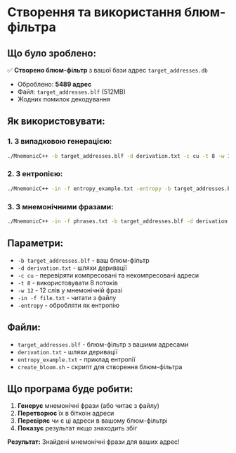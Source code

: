 # Створення та використання блюм-фільтра

## Що було зроблено:

✅ **Створено блюм-фільтр** з вашої бази адрес `target_addresses.db`
- Оброблено: **5489 адрес**
- Файл: `target_addresses.blf` (512MB)
- Жодних помилок декодування

## Як використовувати:

### 1. **З випадковою генерацією:**
```bash
./MnemonicC++ -b target_addresses.blf -d derivation.txt -c cu -t 8 -w 12
```

### 2. **З ентропією:**
```bash
./MnemonicC++ -in -f entropy_example.txt -entropy -b target_addresses.blf -d derivation.txt -c cu -t 8
```

### 3. **З мнемонічними фразами:**
```bash
./MnemonicC++ -in -f phrases.txt -b target_addresses.blf -d derivation.txt -c cu -t 8
```

## Параметри:

- `-b target_addresses.blf` - ваш блюм-фільтр
- `-d derivation.txt` - шляхи деривації
- `-c cu` - перевіряти компресовані та некомпресовані адреси
- `-t 8` - використовувати 8 потоків
- `-w 12` - 12 слів у мнемонічній фразі
- `-in -f file.txt` - читати з файлу
- `-entropy` - обробляти як ентропію

## Файли:

- `target_addresses.blf` - блюм-фільтр з вашими адресами
- `derivation.txt` - шляхи деривації
- `entropy_example.txt` - приклад ентропії
- `create_bloom.sh` - скрипт для створення блюм-фільтра

## Що програма буде робити:

1. **Генерує** мнемонічні фрази (або читає з файлу)
2. **Перетворює** їх в біткоін адреси
3. **Перевіряє** чи є ці адреси в вашому блюм-фільтрі
4. **Показує** результат якщо знаходить збіг

**Результат:** Знайдені мнемонічні фрази для ваших адрес! 